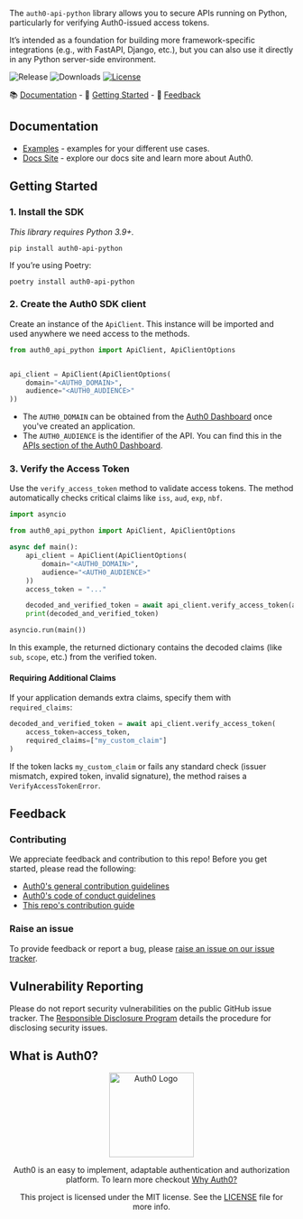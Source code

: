 The `auth0-api-python` library allows you to secure APIs running on Python, particularly for verifying Auth0-issued access tokens.

It’s intended as a foundation for building more framework-specific integrations (e.g., with FastAPI, Django, etc.), but you can also use it directly in any Python server-side environment.

![Release](https://img.shields.io/pypi/v/auth0-python) ![Downloads](https://img.shields.io/pypi/dw/auth0-python) [![License](https://img.shields.io/:license-MIT-blue.svg?style=flat)](https://opensource.org/licenses/MIT)

📚 [Documentation](#documentation) - 🚀 [Getting Started](#getting-started) - 💬 [Feedback](#feedback)

## Documentation

- [Examples](https://github.com/auth0/auth0-server-python/blob/main/packages/auth0_server_python/EXAMPLES.md) - examples for your different use cases.
- [Docs Site](https://auth0.com/docs) - explore our docs site and learn more about Auth0.

## Getting Started

### 1. Install the SDK

_This library requires Python 3.9+._

```shell
pip install auth0-api-python
```

If you’re using Poetry:

```shell
poetry install auth0-api-python
```

### 2. Create the Auth0 SDK client

Create an instance of the `ApiClient`. This instance will be imported and used anywhere we need access to the methods.

```python 
from auth0_api_python import ApiClient, ApiClientOptions


api_client = ApiClient(ApiClientOptions(
    domain="<AUTH0_DOMAIN>",
    audience="<AUTH0_AUDIENCE>"
))
```

- The `AUTH0_DOMAIN` can be obtained from the [Auth0 Dashboard](https://manage.auth0.com) once you've created an application.
- The `AUTH0_AUDIENCE` is the identifier of the API. You can find this in the [APIs section of the Auth0 Dashboard](https://manage.auth0.com/#/apis/).

### 3. Verify the Access Token

Use the `verify_access_token` method to validate access tokens. The method automatically checks critical claims like `iss`, `aud`, `exp`, `nbf`.

```python
import asyncio

from auth0_api_python import ApiClient, ApiClientOptions

async def main():
    api_client = ApiClient(ApiClientOptions(
        domain="<AUTH0_DOMAIN>",
        audience="<AUTH0_AUDIENCE>"
    ))
    access_token = "..."

    decoded_and_verified_token = await api_client.verify_access_token(access_token=access_token)
    print(decoded_and_verified_token)

asyncio.run(main())
```

In this example, the returned dictionary contains the decoded claims (like `sub`, `scope`, etc.) from the verified token.

#### Requiring Additional Claims

If your application demands extra claims, specify them with `required_claims`:

```python
decoded_and_verified_token = await api_client.verify_access_token(
    access_token=access_token,
    required_claims=["my_custom_claim"]
)
```

If the token lacks `my_custom_claim` or fails any standard check (issuer mismatch, expired token, invalid signature), the method raises a `VerifyAccessTokenError`.

## Feedback

### Contributing

We appreciate feedback and contribution to this repo! Before you get started, please read the following:

- [Auth0's general contribution guidelines](https://github.com/auth0/open-source-template/blob/master/GENERAL-CONTRIBUTING.md)
- [Auth0's code of conduct guidelines](https://github.com/auth0/open-source-template/blob/master/CODE-OF-CONDUCT.md)
- [This repo's contribution guide](./../../CONTRIBUTING.md)

### Raise an issue

To provide feedback or report a bug, please [raise an issue on our issue tracker](https://github.com/auth0/auth0-server-python/issues).

## Vulnerability Reporting

Please do not report security vulnerabilities on the public GitHub issue tracker. The [Responsible Disclosure Program](https://auth0.com/responsible-disclosure-policy) details the procedure for disclosing security issues.

## What is Auth0?

<p align="center">
  <picture>
    <source media="(prefers-color-scheme: dark)" srcset="https://cdn.auth0.com/website/sdks/logos/auth0_dark_mode.png" width="150">
    <source media="(prefers-color-scheme: light)" srcset="https://cdn.auth0.com/website/sdks/logos/auth0_light_mode.png" width="150">
    <img alt="Auth0 Logo" src="https://cdn.auth0.com/website/sdks/logos/auth0_light_mode.png" width="150">
  </picture>
</p>
<p align="center">
  Auth0 is an easy to implement, adaptable authentication and authorization platform. To learn more checkout <a href="https://auth0.com/why-auth0">Why Auth0?</a>
</p>
<p align="center">
  This project is licensed under the MIT license. See the <a href="https://github.com/auth0/auth0-server-python/blob/main/packages/auth0_api_python/LICENSE"> LICENSE</a> file for more info.
</p>